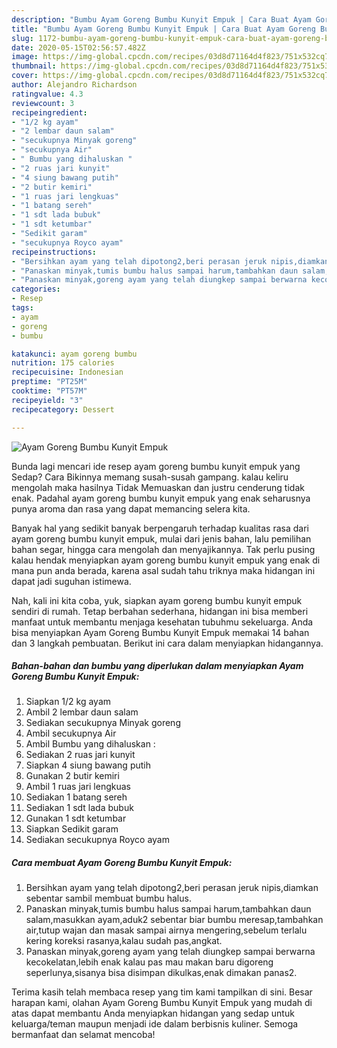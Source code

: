```yaml
---
description: "Bumbu Ayam Goreng Bumbu Kunyit Empuk | Cara Buat Ayam Goreng Bumbu Kunyit Empuk Yang Lezat"
title: "Bumbu Ayam Goreng Bumbu Kunyit Empuk | Cara Buat Ayam Goreng Bumbu Kunyit Empuk Yang Lezat"
slug: 1172-bumbu-ayam-goreng-bumbu-kunyit-empuk-cara-buat-ayam-goreng-bumbu-kunyit-empuk-yang-lezat
date: 2020-05-15T02:56:57.482Z
image: https://img-global.cpcdn.com/recipes/03d8d71164d4f823/751x532cq70/ayam-goreng-bumbu-kunyit-empuk-foto-resep-utama.jpg
thumbnail: https://img-global.cpcdn.com/recipes/03d8d71164d4f823/751x532cq70/ayam-goreng-bumbu-kunyit-empuk-foto-resep-utama.jpg
cover: https://img-global.cpcdn.com/recipes/03d8d71164d4f823/751x532cq70/ayam-goreng-bumbu-kunyit-empuk-foto-resep-utama.jpg
author: Alejandro Richardson
ratingvalue: 4.3
reviewcount: 3
recipeingredient:
- "1/2 kg ayam"
- "2 lembar daun salam"
- "secukupnya Minyak goreng"
- "secukupnya Air"
- " Bumbu yang dihaluskan "
- "2 ruas jari kunyit"
- "4 siung bawang putih"
- "2 butir kemiri"
- "1 ruas jari lengkuas"
- "1 batang sereh"
- "1 sdt lada bubuk"
- "1 sdt ketumbar"
- "Sedikit garam"
- "secukupnya Royco ayam"
recipeinstructions:
- "Bersihkan ayam yang telah dipotong2,beri perasan jeruk nipis,diamkan sebentar sambil membuat bumbu halus."
- "Panaskan minyak,tumis bumbu halus sampai harum,tambahkan daun salam,masukkan ayam,aduk2 sebentar biar bumbu meresap,tambahkan air,tutup wajan dan masak sampai airnya mengering,sebelum terlalu kering koreksi rasanya,kalau sudah pas,angkat."
- "Panaskan minyak,goreng ayam yang telah diungkep sampai berwarna kecokelatan,lebih enak kalau pas mau makan baru digoreng seperlunya,sisanya bisa disimpan dikulkas,enak dimakan panas2."
categories:
- Resep
tags:
- ayam
- goreng
- bumbu

katakunci: ayam goreng bumbu 
nutrition: 175 calories
recipecuisine: Indonesian
preptime: "PT25M"
cooktime: "PT57M"
recipeyield: "3"
recipecategory: Dessert

---
```



![Ayam Goreng Bumbu Kunyit Empuk](https://img-global.cpcdn.com/recipes/03d8d71164d4f823/751x532cq70/ayam-goreng-bumbu-kunyit-empuk-foto-resep-utama.jpg)

Bunda lagi mencari ide resep ayam goreng bumbu kunyit empuk yang Sedap? Cara Bikinnya memang susah-susah gampang. kalau keliru mengolah maka hasilnya Tidak Memuaskan dan justru cenderung tidak enak. Padahal ayam goreng bumbu kunyit empuk yang enak seharusnya punya aroma dan rasa yang dapat memancing selera kita.

Banyak hal yang sedikit banyak berpengaruh terhadap kualitas rasa dari ayam goreng bumbu kunyit empuk, mulai dari jenis bahan, lalu pemilihan bahan segar, hingga cara mengolah dan menyajikannya. Tak perlu pusing kalau hendak menyiapkan ayam goreng bumbu kunyit empuk yang enak di mana pun anda berada, karena asal sudah tahu triknya maka hidangan ini dapat jadi suguhan istimewa.




Nah, kali ini kita coba, yuk, siapkan ayam goreng bumbu kunyit empuk sendiri di rumah. Tetap berbahan sederhana, hidangan ini bisa memberi manfaat untuk membantu menjaga kesehatan tubuhmu sekeluarga. Anda bisa menyiapkan Ayam Goreng Bumbu Kunyit Empuk memakai 14 bahan dan 3 langkah pembuatan. Berikut ini cara dalam menyiapkan hidangannya.

<!--inarticleads1-->

##### Bahan-bahan dan bumbu yang diperlukan dalam menyiapkan Ayam Goreng Bumbu Kunyit Empuk:

1. Siapkan 1/2 kg ayam
1. Ambil 2 lembar daun salam
1. Sediakan secukupnya Minyak goreng
1. Ambil secukupnya Air
1. Ambil  Bumbu yang dihaluskan :
1. Sediakan 2 ruas jari kunyit
1. Siapkan 4 siung bawang putih
1. Gunakan 2 butir kemiri
1. Ambil 1 ruas jari lengkuas
1. Sediakan 1 batang sereh
1. Sediakan 1 sdt lada bubuk
1. Gunakan 1 sdt ketumbar
1. Siapkan Sedikit garam
1. Sediakan secukupnya Royco ayam




<!--inarticleads2-->

##### Cara membuat Ayam Goreng Bumbu Kunyit Empuk:

1. Bersihkan ayam yang telah dipotong2,beri perasan jeruk nipis,diamkan sebentar sambil membuat bumbu halus.
1. Panaskan minyak,tumis bumbu halus sampai harum,tambahkan daun salam,masukkan ayam,aduk2 sebentar biar bumbu meresap,tambahkan air,tutup wajan dan masak sampai airnya mengering,sebelum terlalu kering koreksi rasanya,kalau sudah pas,angkat.
1. Panaskan minyak,goreng ayam yang telah diungkep sampai berwarna kecokelatan,lebih enak kalau pas mau makan baru digoreng seperlunya,sisanya bisa disimpan dikulkas,enak dimakan panas2.




Terima kasih telah membaca resep yang tim kami tampilkan di sini. Besar harapan kami, olahan Ayam Goreng Bumbu Kunyit Empuk yang mudah di atas dapat membantu Anda menyiapkan hidangan yang sedap untuk keluarga/teman maupun menjadi ide dalam berbisnis kuliner. Semoga bermanfaat dan selamat mencoba!
